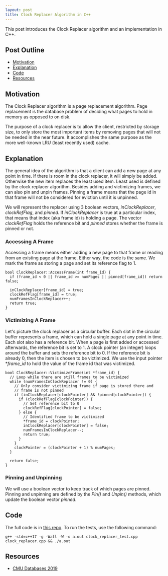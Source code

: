 ```yaml
---
layout: post
title: Clock Replacer Algorithm in C++
---
```

This post introduces the Clock Replacer algorithm and an implementation in C++.

## Post Outline
- [Motivation](#motivation)
- [Explanation](#conceptual-explanation)
- [Code](#code)
- [Resources](#resources)

## Motivation
The Clock Replacer algorithm is a page replacement algorithm.
Page replacement is the database problem of deciding what pages to hold in memory as opposed to on disk.

The purpose of a clock replacer is to allow the client, restricted by storage size, to only store the most important items by removing pages that will not be needed in the near future.
It accomplishes the same purpose as the more well-known LRU (least recently used) cache.

## Explanation

The general idea of the algorithm is that a client can add a new page at any point in time. 
If there is room in the clock replacer, it will simply be added.
Otherwise the new item replaces the least used item.
Least used is defined by the clock replacer algorithm.
Besides adding and victimizing frames, we can also pin and unpin frames.
Pinning a frame means that the page id in that frame will not be considered for eviction until it is unpinned.

We will represent the replacer using 3 boolean vectors, *inClockReplacer*, *clockRefFlag*, and *pinned*.
If *inClockReplacer* is true at a particular index, that means that index (aka frame id) is holding a page. The vector *clockRefFlag* holds the reference bit and *pinned* stores whether the frame is pinned or not.

### Accessing A Frame
Accessing a frame means either adding a new page to that frame or reading from an existing page at the frame.
Either way, the code is the same.
We mark the frame as storing a page and set its reference flag to 1.

```
bool ClockReplacer::AccessFrame(int frame_id) {
  if (frame_id < 0 || frame_id >= numPages || pinned[frame_id]) return false;

  inClockReplacer[frame_id] = true;
  clockRefFlag[frame_id] = true;
  numFramesInClockReplacer++;
  return true;
}
```

### Victimizing A Frame
Let's picture the clock replacer as a circular buffer.
Each slot in the circular buffer represents a frame, which can hold a single page at any point in time.
Each slot also has a reference bit.
When a page is first added or accessed afterwards, the reference bit is set to 1.
A clock pointer (an integer) loops around the buffer and sets the reference bit to 0. 
If the reference bit is already 0, then the item is chosen to be victimized.
We use the input pointer **frame_id* to hold the value of the frame id that was victimized.

```
bool ClockReplacer::VictimizeFrame(int *frame_id) {
  // Loop while there are still frames to be victimized
  while (numFramesInClockReplacer != 0) {
    // Only consider victimizing frame if page is stored there and 
    // frame is not pinned
    if (inClockReplacer[clockPointer] && !pinned[clockPointer]) {
      if (clockRefFlag[clockPointer]) {
        // Set reference bit to 0
        clockRefFlag[clockPointer] = false;
      } else {
        // Identified frame to be victimized
        *frame_id = clockPointer;
        inClockReplacer[clockPointer] = false;
        numFramesInClockReplacer--;
        return true;
      }
    }
    clockPointer = (clockPointer + 1) % numPages;
  }

  return false;
}
```

### Pinning and Unpinning
We will use a boolean vector to keep track of which pages are pinned.
Pinning and unpinning are defined by the *Pin()* and *Unpin()* methods, which update the boolean vector *pinned*.

## Code

The full code is in [this repo](https://github.com/andrew128/ClockReplacer).
To run the tests, use the following command:
```
g++ -std=c++17 -g -Wall -W -o a.out clock_replacer_test.cpp clock_replacer.cpp && ./a.out
```

## Resources
- [CMU Databases 2019](https://15445.courses.cs.cmu.edu/fall2019/project1/)

